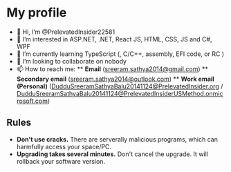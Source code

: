 
# My profile
* 👋 Hi, I’m @PrelevatedInsider22581
* 👀 I’m interested in ASP.NET, .NET, React JS, HTML, CSS, JS and C#, WPF
* 🌱 I’m currently learning TypeScript (, C/C++, assembly, EFI code, or RC )
* 💞️ I’m looking to collaborate on nobody
* 📫 How to reach me:
** **Email** (sreeram.sathya2014@gmail.com)
** **Secondary email** (sreeram.sathya2014@outlook.com)
** **Work email (Personal)** (DudduSreeramSathyaBalu20141124@PrelevatedInsider.org / DudduSreeramSathyaBalu20141124@PrelevatedInsiderUSMethod.onmicrosoft.com)
## Rules
* **Don't use cracks.** There are serverally malicious programs, which can harmfully access your space/PC.
* **Upgrading takes several minutes.** Don't cancel the upgrade. It will rollback your software version.

<!---
W
--->
